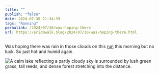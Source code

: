 ```yaml
---
title: ""
publish: "false"
date: 2024-07-30 21:34:39
tags: "Running"
permalink: /2024/07/30/was-hoping-there
url: https://ericmwalk.blog/2024/07/30/was-hoping-there.html
---
```


Was hoping there was rain in those clouds on this [run](https://strava.app.link/NkLBcEauFLb) this morning but no luck. So just hot and humid again.

![A calm lake reflecting a partly cloudy sky is surrounded by lush green grass, tall reeds, and dense forest stretching into the distance.](https://ericmwalk.blog/uploads/2024/img-1162.jpeg)